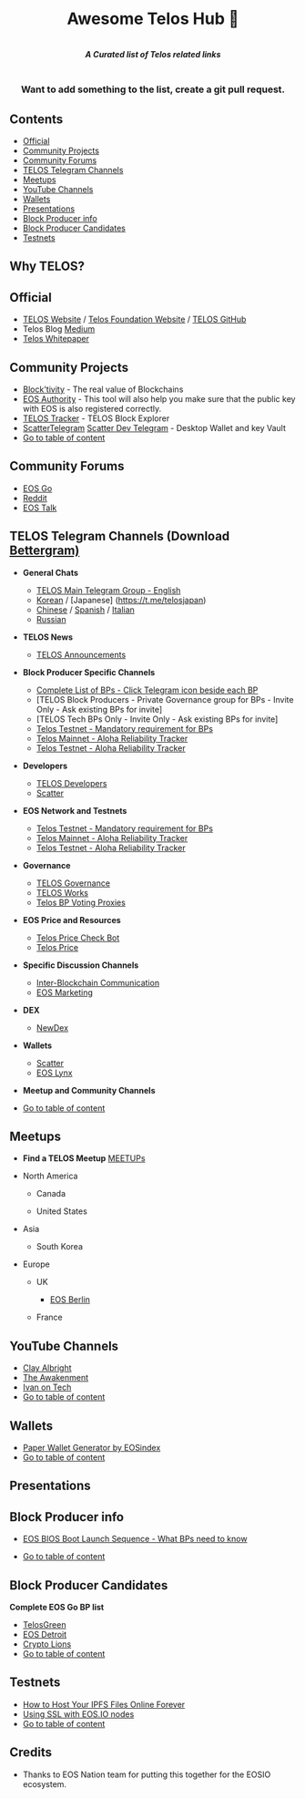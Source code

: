 
<h1 align="center"><br>Awesome Telos Hub 🔵</h1>
<h5 align="center"><br>A Curated list of Telos related links</h5>

<h3 align="center"><br>Want to add something to the list, create a git pull request.</h3>


## Contents

- [Official](#official)
- [Community Projects](#community-projects)
- [Community Forums](#community-forums)
- [TELOS Telegram Channels](#telos-telegram-channels)
- [Meetups](#meetups)
- [YouTube Channels](#youtube-channels)
- [Wallets](#wallets)
- [Presentations](#presentations)
- [Block Producer info](#block-producer-info)
- [Block Producer Candidates](#block-producer-candidates)
- [Testnets](#testnets)

## Why TELOS?



## Official

- [TELOS Website](https://telos.net) / [Telos Foundation Website](https://telosfoundation.io) /  [TELOS GitHub](https://github.com/telosnetwork)
- Telos Blog  [Medium](https://medium.com/telos-foundation)
- [Telos Whitepaper](https://resources.telosfoundation.io/wp_master/telos_white_paper_english.pdf) 

## Community Projects

- [Block'tivity](https://blocktivity.info/) - The real value of Blockchains
- [EOS Authority](https://eosauthority.com/) - This tool will also help you make sure that the public key with EOS is also registered correctly.
- [TELOS Tracker](https://telostracker.io/) - TELOS Block Explorer
- [Scatter](https://get-scatter.com/)[Telegram](https://t.me/Scatter) [Scatter Dev Telegram](https://t.me/ScatterDevelopers) - Desktop Wallet and key Vault  
- [Go to table of content](#contents)

## Community Forums

- [EOS Go](https://forums.eosgo.io/)
- [Reddit](https://www.reddit.com/r/telos/)
- [EOS Talk](https://eostalk.io)

## TELOS Telegram Channels (Download [Bettergram)](https://bettergram.io/) 

- **General Chats**
  - [TELOS Main Telegram Group - English](https://t.me/HelloTelos)
  - [Korean](https://t.me/EOSIOKorea) / [Japanese] (https://t.me/telosjapan)
  - [Chinese](https://t.me/teloscn) / [Spanish](tg://resolve?domain=telos_hispano) / [Italian](https://t.me/TelosITA)
  - [Russian](https://t.me/telosru)

- **TELOS News**
  - [TELOS Announcements](https://t.me/TelosAnnouncements)

- **Block Producer Specific Channels**
  - [Complete List of BPs - Click Telegram icon beside each BP](https://telos.bloks.io/)
  - [TELOS Block Producers - Private Governance group for BPs - Invite Only - Ask existing BPs for invite]
  - [TELOS Tech BPs Only - Invite Only - Ask existing BPs for invite]
  - [Telos Testnet - Mandatory requirement for BPs](https://t.me/TelosTestnet)
  - [Telos Mainnet - Aloha Reliability Tracker](https://t.me/Telos_Mainnet_Aloha_Tracker)
  - [Telos Testnet - Aloha Reliability Tracker](https://t.me/Telos_Testnet_Aloha_Tracker)
 
   
- **Developers**
  - [TELOS Developers](https://t.me/dappstelos)
  - [Scatter](https://t.me/Scatter)
  
- **EOS Network and Testnets**
  - [Telos Testnet - Mandatory requirement for BPs](https://t.me/TelosTestnet)
  - [Telos Mainnet - Aloha Reliability Tracker](https://t.me/Telos_Mainnet_Aloha_Tracker)
  - [Telos Testnet - Aloha Reliability Tracker](https://t.me/Telos_Testnet_Aloha_Tracker)
  
- **Governance**
  - [TELOS Governance](https://t.me/telosgovernance)
  - [TELOS Works](https://t.me/TelosWPS)
  - [Telos BP Voting Proxies](https://t.me/telosproxies)
  
- **EOS Price and Resources**
  - [Telos Price Check Bot](https://t.me/telospricecheck)
  - [Telos Price](https://t.me/TelosPrice_TLOS)
  
- **Specific Discussion Channels**
  - [Inter-Blockchain Communication](https://t.me/interblockchain)
  - [EOS Marketing](https://t.me/EOSmarketing)
          
- **DEX**
  - [NewDex](https://t.me/NewDex)
  
- **Wallets**
  - [Scatter](https://t.me/Scatter)
  - [EOS Lynx](https://t.me/eoslynx)

  
- **Meetup and Community Channels**

 - [Go to table of content](#contents)
  
## Meetups

- **Find a TELOS Meetup** [MEETUPs](https://www.meetup.com/topics/TELOS/)

- North America
  - Canada

  - United States

- Asia
  - South Korea

- Europe
  - UK

    - [EOS Berlin](https://www.meetup.com/eosioberlin/)
  - France


## YouTube Channels

 - [Clay Albright](https://www.youtube.com/channel/UCh-UuMD55GGfqN8flGYzGpg)
 - [The Awakenment](https://www.youtube.com/channel/UCphVYR2CHULYHf59ZSQMEag)
 - [Ivan on Tech](https://www.youtube.com/user/LiljeqvistIvan)
 - [Go to table of content](#contents)

## Wallets

 - [Paper Wallet Generator by EOSindex](https://eosindex.io/tools/eos-paper-wallet-generator)
 - [Go to table of content](#contents) 
## Presentations



## Block Producer info


- [EOS BIOS Boot Launch Sequence - What BPs need to know](https://www.youtube.com/watch?v=AKaA3F0Nsz0) 

- [Go to table of content](#contents)

## Block Producer Candidates

**Complete EOS Go BP list** 
- [TelosGreen](https://telosgreen.com)
- [EOS Detroit](http://eosdetroit.com/)
- [Crypto Lions](http://cryptolions.io/)
- [Go to table of content](#contents)

## Testnets

- [How to Host Your IPFS Files Online Forever](https://medium.com/@merunasgrincalaitis/how-to-host-your-ipfs-files-online-forever-f0c56b9b5398)
- [Using SSL with EOS.IO nodes](https://steemit.com/eos/@eosrio/using-ssl-with-eos-io-nodes)
- [Go to table of content](#contents)

## Credits

- Thanks to EOS Nation team for putting this together for the EOSIO ecosystem.


